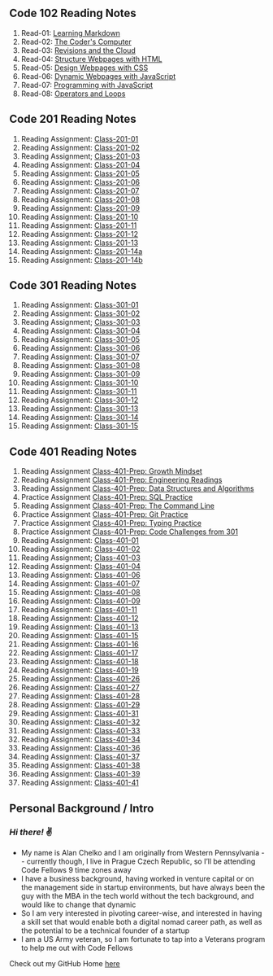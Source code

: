 ## Code 102 Reading Notes

1. Read-01: [Learning Markdown](https://dtuskippy.github.io/reading-notes/read-01-learning-markdown)
2. Read-02: [The Coder's Computer](https://dtuskippy.github.io/reading-notes/read-02-the-coders-computer)
3. Read-03: [Revisions and the Cloud](https://dtuskippy.github.io/reading-notes/read-03-revisions-and-the-cloud)
4. Read-04: [Structure Webpages with HTML](https://dtuskippy.github.io/reading-notes/read-04-structure-webpages-with-html)
5. Read-05: [Design Webpages with CSS](https://dtuskippy.github.io/reading-notes/read-05-design-webpages-with-css)
6. Read-06: [Dynamic Webpages with JavaScript](https://dtuskippy.github.io/reading-notes/read-06-dynamic-webpages-with-javascript)
7. Read-07: [Programming with JavaScript](https://dtuskippy.github.io/reading-notes/read-07-programming-with-javascript)
8. Read-08: [Operators and Loops](https://dtuskippy.github.io/reading-notes/read-08-operators-and-loops)

## Code 201 Reading Notes

1. Reading Assignment: [Class-201-01](https://dtuskippy.github.io/reading-notes/201/class-01)
2. Reading Assignment: [Class-201-02](https://dtuskippy.github.io/reading-notes/201/class-02)
3. Reading Assignment; [Class-201-03](https://dtuskippy.github.io/reading-notes/201/class-03)
4. Reading Assignment: [Class-201-04](https://dtuskippy.github.io/reading-notes/201/class-04)
5. Reading Assignment: [Class-201-05](https://dtuskippy.github.io/reading-notes/201/class-05)
6. Reading Assignment: [Class-201-06](https://dtuskippy.github.io/reading-notes/201/class-06)
7. Reading Assignment: [Class-201-07](https://dtuskippy.github.io/reading-notes/201/class-07)
8. Reading Assignment: [Class-201-08](https://dtuskippy.github.io/reading-notes/201/class-08)
9. Reading Assignment: [Class-201-09](https://dtuskippy.github.io/reading-notes/201/class-09)
10. Reading Assignment: [Class-201-10](https://dtuskippy.github.io/reading-notes/201/class-10)
11. Reading Assignment: [Class-201-11](https://dtuskippy.github.io/reading-notes/201/class-11)
12. Reading Assignment: [Class-201-12](https://dtuskippy.github.io/reading-notes/201/class-12)
13. Reading Assignment: [Class-201-13](https://dtuskippy.github.io/reading-notes/201/class-13)
14. Reading Assignment: [Class-201-14a](https://dtuskippy.github.io/reading-notes/201/class-14a)
15. Reading Assignment: [Class-201-14b](https://dtuskippy.github.io/reading-notes/201/class-14b)

## Code 301 Reading Notes

1. Reading Assignment: [Class-301-01](https://dtuskippy.github.io/reading-notes/301/class-01)
2. Reading Assignment: [Class-301-02](https://dtuskippy.github.io/reading-notes/301/class-02)
3. Reading Assignment; [Class-301-03](https://dtuskippy.github.io/reading-notes/301/class-03)
4. Reading Assignment: [Class-301-04](https://dtuskippy.github.io/reading-notes/301/class-04)
5. Reading Assignment: [Class-301-05](https://dtuskippy.github.io/reading-notes/301/class-05)
6. Reading Assignment: [Class-301-06](https://dtuskippy.github.io/reading-notes/301/class-06)
7. Reading Assignment: [Class-301-07](https://dtuskippy.github.io/reading-notes/301/class-07)
8. Reading Assignment: [Class-301-08](https://dtuskippy.github.io/reading-notes/301/class-08)
9. Reading Assignment: [Class-301-09](https://dtuskippy.github.io/reading-notes/301/class-09)
10. Reading Assignment: [Class-301-10](https://dtuskippy.github.io/reading-notes/301/class-10)
11. Reading Assignment: [Class-301-11](https:/dtuskippy.github.io/reading-notes/301/class-11)
12. Reading Assignment: [Class-301-12](https://dtuskippy.github.io/reading-notes/301/class-12)
13. Reading Assignment: [Class-301-13](https://dtuskippy.github.io/reading-notes/301/class-13)
14. Reading Assignment: [Class-301-14](https://dtuskippy.github.io/reading-notes/301/class-14)
15. Reading Assignment: [Class-301-15](https://dtuskippy.github.io/reading-notes/301/class-15)

## Code 401 Reading Notes

1. Reading Assignment [Class-401-Prep: Growth Mindset](https://dtuskippy.github.io/reading-notes/401/growth-mindset)
2. Reading Assignment [Class-401-Prep: Engineering Readings](https://dtuskippy.github.io/reading-notes/401/engineering-readings)
3. Reading Assignment [Class-401-Prep: Data Structures and Algorithms](https://dtuskippy.github.io/reading-notes/401/data-structures-and-algorithms)
4. Practice Assignment [Class-401-Prep: SQL Practice](https://dtuskippy.github.io/reading-notes/401/sql-practice)
5. Reading Assignment [Class-401-Prep: The Command Line](https://dtuskippy.github.io/reading-notes/401/command-line)
6. Practice Assignment [Class-401-Prep: Git Practice](https://dtuskippy.github.io/reading-notes/401/git-practice)
7. Practice Assignment [Class-401-Prep: Typing Practice](https://dtuskippy.github.io/reading-notes/401/typing-lessons)
8. Practice Assignment [Class-401-Prep: Code Challenges from 301](https://dtuskippy.github.io/reading-notes/401/code-challenges-301)
9. Reading Assignment: [Class-401-01](https://dtuskippy.github.io/reading-notes/401/class-01)
10. Reading Assignment: [Class-401-02](https://dtuskippy.github.io/reading-notes/401/class-02)
11. Reading Assignment; [Class-401-03](https://dtuskippy.github.io/reading-notes/401/class-03)
12. Reading Assignment: [Class-401-04](https://dtuskippy.github.io/reading-notes/401/class-04)
13. Reading Assignment: [Class-401-06](https://dtuskippy.github.io/reading-notes/401/class-06)
14. Reading Assignment: [Class-401-07](https://dtuskippy.github.io/reading-notes/401/class-07)
15. Reading Assignment: [Class-401-08](https://dtuskippy.github.io/reading-notes/401/class-08)
16. Reading Assignment: [Class-401-09](https://dtuskippy.github.io/reading-notes/401/class-09)
17. Reading Assignment: [Class-401-11](https://dtuskippy.github.io/reading-notes/401/class-11)
18. Reading Assignment: [Class-401-12](https://dtuskippy.github.io/reading-notes/401/class-12)
19. Reading Assignment: [Class-401-13](https://dtuskippy.github.io/reading-notes/401/class-13)
20. Reading Assignment: [Class-401-15](https://dtuskippy.github.io/reading-notes/401/class-15)
21. Reading Assignment: [Class-401-16](https://dtuskippy.github.io/reading-notes/401/class-16)
22. Reading Assignment: [Class-401-17](https://dtuskippy.github.io/reading-notes/401/class-17)
23. Reading Assignment: [Class-401-18](https://dtuskippy.github.io/reading-notes/401/class-18)
24. Reading Assignment: [Class-401-19](https://dtuskippy.github.io/reading-notes/401/class-19)
25. Reading Assignment: [Class-401-26](https://dtuskippy.github.io/reading-notes/401/class-26)
26. Reading Assignment: [Class-401-27](https://dtuskippy.github.io/reading-notes/401/class-27)
27. Reading Assignment: [Class-401-28](https://dtuskippy.github.io/reading-notes/401/class-28)
28. Reading Assignment: [Class-401-29](https://dtuskippy.github.io/reading-notes/401/class-29)
29. Reading Assignment: [Class-401-31](https://dtuskippy.github.io/reading-notes/401/class-31)
30. Reading Assignment: [Class-401-32](https://dtuskippy.github.io/reading-notes/401/class-32)
31. Reading Assignment: [Class-401-33](https://dtuskippy.github.io/reading-notes/401/class-33)
32. Reading Assignment: [Class-401-34](https://dtuskippy.github.io/reading-notes/401/class-34)
33. Reading Assignment: [Class-401-36](https://dtuskippy.github.io/reading-notes/401/class-36)
34. Reading Assignment: [Class-401-37](https://dtuskippy.github.io/reading-notes/401/class-37)
35. Reading Assignment: [Class-401-38](https://dtuskippy.github.io/reading-notes/401/class-38)
36. Reading Assignment: [Class-401-39](https://dtuskippy.github.io/reading-notes/401/class-39)
37. Reading Assignment: [Class-401-41](https://dtuskippy.github.io/reading-notes/401/class-41)


## Personal Background / Intro

### *Hi there!*  ✌️

* My name is Alan Chelko and I am originally from Western Pennsylvania -- currently though, I live in Prague Czech Republic, so I’ll be attending Code Fellows 9 time zones away
* I have a business background, having worked in venture capital or on the management side in startup environments, but have always been the guy with the MBA in the tech world without the tech background, and would like to change that dynamic
* So I am very interested in pivoting career-wise, and interested in having a skill set that would enable both a digital nomad career path, as well as the potential to be a technical founder of a startup
* I am a US Army veteran, so I am fortunate to tap into a Veterans program to help me out with Code Fellows

Check out my GitHub Home [here](https://github.com/dtuskippy)
